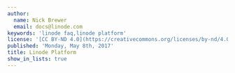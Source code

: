 ```yaml
---
author:
  name: Nick Brewer
  email: docs@linode.com
keywords: 'linode faq,linode platform'
license: '[CC BY-ND 4.0](https://creativecommons.org/licenses/by-nd/4.0)'
published: 'Monday, May 8th, 2017'
title: Linode Platform
show_in_lists: true
---
```

